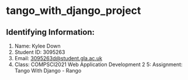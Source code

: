 # tango_with_django_project

## Identifying Information: 
1. Name: Kylee Down
2. Student ID: 3095263
3. Email: 3095263d@student.gla.ac.uk
4. Class: COMPSCI2021 Web Application Development 2
5: Assignment: Tango With Django - Rango